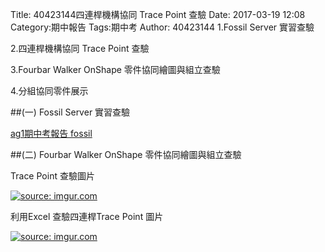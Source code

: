 Title: 40423144四連桿機構協同 Trace Point 查驗
Date: 2017-03-19 12:08
Category:期中報告
Tags:期中考
Author: 40423144
1.Fossil Server 實習查驗

2.四連桿機構協同 Trace Point 查驗

3.Fourbar Walker OnShape 零件協同繪圖與組立查驗

4.分組協同零件展示

<!-- PELICAN_END_SUMMARY -->

##(一) Fossil Server 實習查驗

<a href="https://mde2a2.kmol.info/midterm/ag1/index">ag1期中考報告 fossil </a>


##(二) Fourbar Walker OnShape 零件協同繪圖與組立查驗

Trace Point 查驗圖片

<a href="http://imgur.com/hDCVf8X"><img src="http://i.imgur.com/hDCVf8X.png" title="source: imgur.com" /></a>

利用Excel 查驗四連桿Trace Point 圖片

<a href="http://imgur.com/hF8LJy6"><img src="http://i.imgur.com/hF8LJy6.png" title="source: imgur.com" /></a>